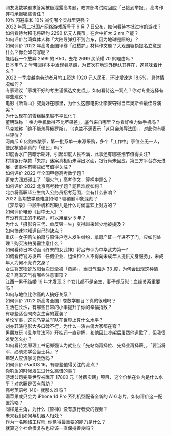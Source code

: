 网友发数学题求答案被疑泄露高考题，教育部考试院回应「已接到举报」，高考作弊将承担哪些责任？  
10% 闪避率和 10% 减伤哪个实战里更强？  
2022 年第二批国产网络游戏版号于 6 月 7 日公布，如何看待本批过审的游戏？  
如何看待台积电将砸约 2290 亿元人民币，在台中扩大 2 nm 产能？  
如何评价台湾媒体人称「大陆导弹打不到台东，因为地球是圆的」？  
如何评价 2022 年高考全国甲卷「红楼梦」材料作文题？大观园匾额提名立意是什么？你会如何写呢？  
能给我一个放弃 2599 的 K50，去花 2699 买荣耀 70 的理由吗？  
日本隼鸟 2 号带回样本中发现氨基酸，为首次在地球外确认其存在，这意味着什么？  
2022 一季度越南劳动者月均工资达 1920 元人民币，环比增速达 18.5%，具体情况如何？  
专家建议「家境不好的考生谨慎选文史哲」，如何看待这一观点？你对专业选择有哪些建议？  
电影《断背山》究竟好在哪里，为什么这部电影让李安夺得当年奥斯卡最佳导演奖？  
为什么现在的雪糕越来越不平民化？  
董明珠称「 格力手机做得不比苹果差」，底气来自哪里？你看好格力做手机吗？  
马克龙称「绝不能羞辱俄罗斯」，乌克兰不满表示「这只会羞辱法国」，对此你有哪些评价？  
河南斥 6 亿购核酸亭，第一批系单一来源采购，多个「工作中」亭位空无一人，便民核酸亭真的「便民」吗？  
印度香水广告暗示轮奸，引起印度人民不满，此事还有哪些细节值得关注?  
村镇银行存款「失踪」迷案真相仍未浮出水面，银行尚未回应，第三方平台亦无进展，该事件有哪些细节值得关注？  
如何评价 2022 年全国甲卷高考数学题？  
逛完大润发碰上了「烟火气」高考作文，算押中题么？  
如何评价 2022 北京高考数学题？题目难度如何？  
北京将高职毕业生纳入公务员招考范围，会有什么影响？  
2022 高考数学题难度如何？哪道题印象深刻？  
《梦华录》中顾千帆和赵盼儿是什么时候喜欢上对方的？  
如何评价电影《目中无人》？  
有没有真正的不粘锅，可以用至少 5 年？  
为什么「摄影穷三代、单反毁一生」变得越来越少地被提及？  
如何快速地知道自己的缺点？  
重庆一女子购法拍房与原住户老人发生纠纷，拿房产证一年进不了门，应如何处理？购买法拍房需注意什么？  
如何看待日本动画《终末的女武神》将吕布评为中华武力第一?  
如何看待官方发布「任何企业、组织和个人不得向未成年人提供文身服务」，未成年人为何不允许文身？  
女生将宠物虾放阳台次日全被「蒸熟」，当日气温达 33 度，为何会出现这种情况？高温天气有哪些注意事项？  
江西一男子结婚 16 年才发现 3 个女儿都不是亲生，妻子却反怼：血缘关系重要吗？  
如何与地位比你高的人搞好关系？  
如何评价 2022 新高考全国 Ⅰ 卷数学题目？真的很难吗？  
生活在长沙，有哪些日常的小事提升了你的幸福指数？  
有哪些适合肉肉女生穿的夏装？  
单论军事，这次乌克兰军队在世界上算什么水平？  
刘亦菲演电影大多口碑不行，为什么一演古偶大家都在夸？  
男朋友玩《艾尔登法环》开挂还一直辩解，和他因此吵架后虽然他道歉了，但我很难受怎么办？  
如何看待太原理工书记郑强认为就业应「先站岗再择位、先择业再择薪」，「要当将军，必须先学会当士兵」？  
年轻人应该学习做饭吗？  
如何评价 iPadOS 16，有哪些值得关注的亮点？  
你钓鱼的时候发生过什么离谱的事？  
游戏公司完美世界被曝开 17800 元「付费实践」项目，这个价格在业内是什么水平？对求职是否有帮助？  
高考英语考 140+ 就那么难吗？  
曝苹果或只会为 iPhone 14 Pro 系列机型配备全新的 A16 芯片，如何评价这一配置策略？  
同样是主角，为什么《原神》没有旅行者荧的视频？  
未来我们如何与机器人相处？  
作为一名网络工程师, 你觉得最重要的能力是什么？  
就算这个社会很复杂也应该一直保持善良吗？  
